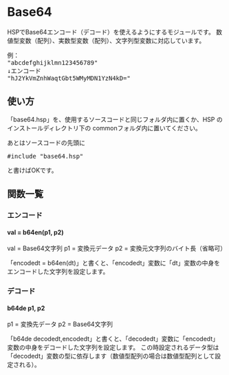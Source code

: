 # Base64<br>
HSPでBase64エンコード（デコード）を使えるようにするモジュールです。
数値型変数（配列）、実数型変数（配列）、文字列型変数に対応しています。
<pre>
例：
"abcdefghijklmn123456789"
↓エンコード
"hJ2YkVmZnhWaqtGbt5WMyMDN1YzN4kD="
</pre>

## 使い方
「base64.hsp」を、使用するソースコードと同じフォルダ内に置くか、HSP のインストールディレクトリ下の commonフォルダ内に置いてください。

あとはソースコードの先頭に
<pre>
#include "base64.hsp"
</pre>

と書けばOKです。

## 関数一覧
### エンコード
#### val = b64en(p1, p2)
val = Base64文字列
p1 = 変換元データ
p2 = 変換元文字列のバイト長（省略可）

「encodedt = b64en(dt)」と書くと、「encodedt」変数に「dt」変数の中身をエンコードした文字列を設定します。


### デコード
#### b64de p1, p2
p1 = 変換先データ
p2 = Base64文字列

「b64de decodedt,encodedt」と書くと、「decodedt」変数に「encodedt」変数の中身をデコードした文字列を設定します。
この時設定されるデータ型は「decodedt」変数の型に依存します（数値型配列の場合は数値型配列として設定される）。